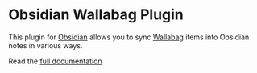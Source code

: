# Obsidian Wallabag Plugin

This plugin for [Obsidian](https://obsidian.md) allows you to sync [Wallabag](https://www.wallabag.it/en) items into Obsidian notes in various ways.

Read the [full documentation](https://quantumgardener.info/notes/obsidian-wallabag-(plugin))